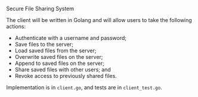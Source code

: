 Secure File Sharing System

The client will be written in Golang and will allow users to take the following actions:

- Authenticate with a username and password;
- Save files to the server;
- Load saved files from the server;
- Overwrite saved files on the server;
- Append to saved files on the server;
- Share saved files with other users; and
- Revoke access to previously shared files.

Implementation is in `client.go`, and tests are in `client_test.go`.


